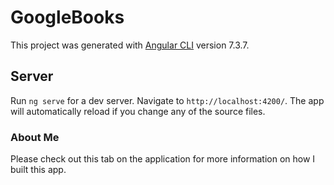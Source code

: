 # GoogleBooks

This project was generated with [Angular CLI](https://github.com/angular/angular-cli) version 7.3.7.

## Server

Run `ng serve` for a dev server. Navigate to `http://localhost:4200/`. The app will automatically reload if you change any of the source files.

### About Me

Please check out this tab on the application for more information on how I built this app.